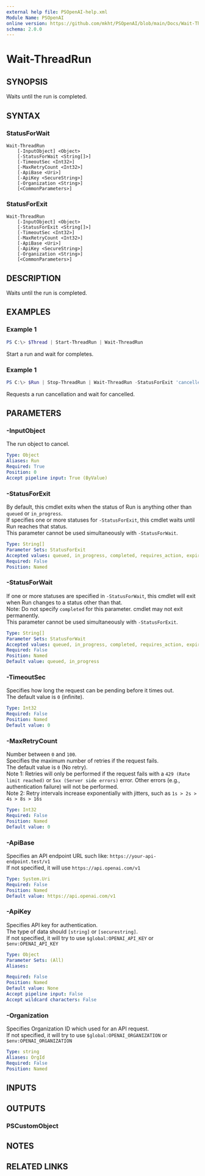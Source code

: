 ```yaml
---
external help file: PSOpenAI-help.xml
Module Name: PSOpenAI
online version: https://github.com/mkht/PSOpenAI/blob/main/Docs/Wait-ThreadRun.md
schema: 2.0.0
---
```


# Wait-ThreadRun

## SYNOPSIS
Waits until the run is completed.

## SYNTAX

### StatusForWait
```
Wait-ThreadRun
    [-InputObject] <Object>
    [-StatusForWait <String[]>]
    [-TimeoutSec <Int32>]
    [-MaxRetryCount <Int32>]
    [-ApiBase <Uri>]
    [-ApiKey <SecureString>]
    [-Organization <String>]
    [<CommonParameters>]
```

### StatusForExit
```
Wait-ThreadRun
    [-InputObject] <Object>
    [-StatusForExit <String[]>]
    [-TimeoutSec <Int32>]
    [-MaxRetryCount <Int32>]
    [-ApiBase <Uri>]
    [-ApiKey <SecureString>]
    [-Organization <String>]
    [<CommonParameters>]
```

## DESCRIPTION
Waits until the run is completed.

## EXAMPLES

### Example 1
```powershell
PS C:\> $Thread | Start-ThreadRun | Wait-ThreadRun
```

Start a run and wait for completes.

### Example 1
```powershell
PS C:\> $Run | Stop-ThreadRun | Wait-ThreadRun -StatusForExit 'cancelled'
```

Requests a run cancellation and wait for cancelled.

## PARAMETERS

### -InputObject
The run object to cancel.

```yaml
Type: Object
Aliases: Run
Required: True
Position: 0
Accept pipeline input: True (ByValue)
```

### -StatusForExit
By default, this cmdlet exits when the status of Run is anything other than `queued` or `in_progress`.  
If specifies one or more statuses for `-StatusForExit`, this cmdlet waits until Run reaches that status.  
This parameter cannot be used simultaneously with `-StatusForWait`.

```yaml
Type: String[]
Parameter Sets: StatusForExit
Accepted values: queued, in_progress, completed, requires_action, expired, cancelling, cancelled, failed
Required: False
Position: Named
```

### -StatusForWait
If one or more statuses are specified in `-StatusForWait`, this cmdlet will exit when Run changes to a status other than that.  
Note: Do not specify `completed` for this parameter. cmdlet may not exit permanently.  
This parameter cannot be used simultaneously with `-StatusForExit`.

```yaml
Type: String[]
Parameter Sets: StatusForWait
Accepted values: queued, in_progress, completed, requires_action, expired, cancelling, cancelled, failed
Required: False
Position: Named
Default value: queued, in_progress
```

### -TimeoutSec
Specifies how long the request can be pending before it times out.  
The default value is `0` (infinite).

```yaml
Type: Int32
Required: False
Position: Named
Default value: 0
```

### -MaxRetryCount
Number between `0` and `100`.  
Specifies the maximum number of retries if the request fails.  
The default value is `0` (No retry).  
Note 1: Retries will only be performed if the request fails with a `429 (Rate limit reached)` or `5xx (Server side errors)` error. Other errors (e.g., authentication failure) will not be performed.  
Note 2: Retry intervals increase exponentially with jitters, such as `1s > 2s > 4s > 8s > 16s`

```yaml
Type: Int32
Required: False
Position: Named
Default value: 0
```

### -ApiBase
Specifies an API endpoint URL such like: `https://your-api-endpoint.test/v1`  
If not specified, it will use `https://api.openai.com/v1`

```yaml
Type: System.Uri
Required: False
Position: Named
Default value: https://api.openai.com/v1
```

### -ApiKey
Specifies API key for authentication.  
The type of data should `[string]` or `[securestring]`.  
If not specified, it will try to use `$global:OPENAI_API_KEY` or `$env:OPENAI_API_KEY`

```yaml
Type: Object
Parameter Sets: (All)
Aliases:

Required: False
Position: Named
Default value: None
Accept pipeline input: False
Accept wildcard characters: False
```

### -Organization
Specifies Organization ID which used for an API request.  
If not specified, it will try to use `$global:OPENAI_ORGANIZATION` or `$env:OPENAI_ORGANIZATION`

```yaml
Type: string
Aliases: OrgId
Required: False
Position: Named
```

## INPUTS

## OUTPUTS

### PSCustomObject

## NOTES

## RELATED LINKS

